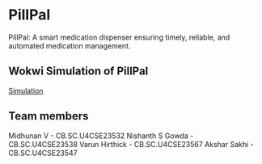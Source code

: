 # PillPal
PillPal: A smart medication dispenser ensuring timely, reliable, and automated medication management.

## Wokwi Simulation of PillPal
[Simulation](https://wokwi.com/projects/405847675750333441)

## Team members
Midhunan V - CB.SC.U4CSE23532
Nishanth S Gowda - CB.SC.U4CSE23538
Varun Hirthick - CB.SC.U4CSE23567
Akshar Sakhi - CB.SC.U4CSE23547
